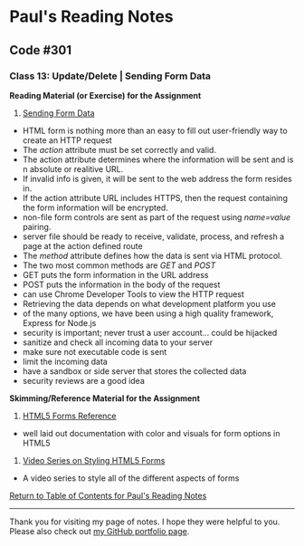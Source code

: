 # Paul's Reading Notes

## Code #301

### Class 13: Update/Delete | Sending Form Data

**Reading Material (or Exercise) for the Assignment**
1. [Sending Form Data](https://developer.mozilla.org/en-US/docs/Learn/Forms/Sending_and_retrieving_form_data)
- HTML form is nothing more than an easy to fill out user-friendly way to create an HTTP request
- The *action* attribute must be set correctly and valid.
- The action attribute determines where the information will be sent and is n absolute or realitive URL.
- If invalid info is given, it will be sent to the web address the form resides in.
- If the action attribute URL includes HTTPS, then the request containing the form information will be encrypted.
- non-file form controls are sent as part of the request using *name=value* pairing.
- server file should be ready to receive, validate, process, and refresh a page at the action defined route
- The *method* attribute defines how the data is sent via HTML protocol.
- The two most common methods are *GET* and *POST*
- GET puts the form information in the URL address
- POST puts the information in the body of the request
- can use Chrome Developer Tools to view the HTTP request
- Retrieving the data depends on what development platform you use
- of the many options, we have been using a high quality framework, Express for Node.js
- security is important; never trust a user account... could be hijacked
- sanitize and check all incoming data to your server
- make sure not executable code is sent
- limit the incoming data
- have a sandbox or side server that stores the collected data
- security reviews are a good idea



**Skimming/Reference Material for the Assignment**
1. [HTML5 Forms Reference](https://htmlreference.io/forms/)
- well laid out documentation with color and visuals for form options in HTML5


1. [Video Series on Styling HTML5 Forms](https://www.youtube.com/playlist?list=PL4cUxeGkcC9g5_p_BVUGWykHfqx6bb7qK)
- A video series to style all of the different aspects of forms




[Return to Table of Contents for Paul's Reading Notes](https://paul-leonard.github.io/reading-notes/ "Go back to find more notes!")



---



Thank you for visiting my page of notes.  I hope they were helpful to you.  Please also check out [my GitHub portfolio page](https://github.com/paul-leonard "Paul's GitHub Portfolio").